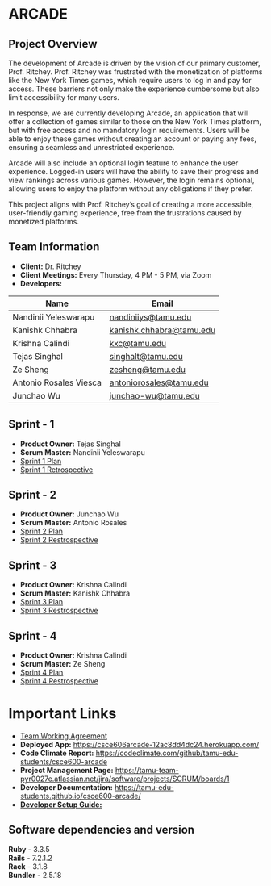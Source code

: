 # ARCADE

## Project Overview

The development of Arcade is driven by the vision of our primary customer, Prof. Ritchey. Prof. Ritchey was frustrated with the monetization of platforms like the New York Times games, which require users to log in and pay for access. These barriers not only make the experience cumbersome but also limit accessibility for many users. 

In response, we are currently developing Arcade, an application that will offer a collection of games similar to those on the New York Times platform, but with free access and no mandatory login requirements. Users will be able to enjoy these games without creating an account or paying any fees, ensuring a seamless and unrestricted experience.

Arcade will also include an optional login feature to enhance the user experience. Logged-in users will have the ability to save their progress and view rankings across various games. However, the login remains optional, allowing users to enjoy the platform without any obligations if they prefer.

This project aligns with Prof. Ritchey’s goal of creating a more accessible, user-friendly gaming experience, free from the frustrations caused by monetized platforms.

## Team Information
- **Client:** Dr. Ritchey
- **Client Meetings:** Every Thursday, 4 PM - 5 PM, via Zoom
- **Developers:**

| Name                    | Email                                     |
|-------------------------|-------------------------------------------|
| Nandinii Yeleswarapu    | [nandiniiys@tamu.edu](mailto:nandiniiys@tamu.edu)            |
| Kanishk Chhabra         | [kanishk.chhabra@tamu.edu](mailto:kanishk.chhabra@tamu.edu)  |
| Krishna Calindi         | [kxc@tamu.edu](mailto:kxc@tamu.edu)                          |
| Tejas Singhal           | [singhalt@tamu.edu](mailto:singhalt@tamu.edu)                |
| Ze Sheng                | [zesheng@tamu.edu](mailto:zesheng@tamu.edu)                  |
| Antonio Rosales Viesca  | [antoniorosales@tamu.edu](mailto:antoniorosales@tamu.edu)    |
| Junchao Wu              | [junchao-wu@tamu.edu](mailto:junchao-wu@tamu.edu)            |



## Sprint - 1
- **Product Owner:** Tejas Singhal
- **Scrum Master:** Nandinii Yeleswarapu
- [Sprint 1 Plan](./documentation/Fall2024)
- [Sprint 1 Retrospective](./documentation/Fall2024)

## Sprint - 2 
- **Product Owner:** Junchao Wu
- **Scrum Master:** Antonio Rosales
- [Sprint 2 Plan](./documentation/Fall2024)
- [Sprint 2 Restrospective](./documentation/Fall2024)

## Sprint - 3
- **Product Owner:** Krishna Calindi
- **Scrum Master:** Kanishk Chhabra
- [Sprint 3 Plan](./documentation/Fall2024)
- [Sprint 3 Restrospective](./documentation/Fall2024)

## Sprint - 4
- **Product Owner:** Krishna Calindi
- **Scrum Master:** Ze Sheng
- [Sprint 4 Plan](./documentation/Fall2024)
- [Sprint 4 Restrospective](./documentation/Fall2024)

# Important Links
- [Team Working Agreement](TEAM_WORK_AGREEMENT.md)
- **Deployed App:** https://csce606arcade-12ac8dd4dc24.herokuapp.com/
- **Code Climate Report:** https://codeclimate.com/github/tamu-edu-students/csce600-arcade
- **Project Management Page:** https://tamu-team-pyr0027e.atlassian.net/jira/software/projects/SCRUM/boards/1
- **Developer Documentation:** https://tamu-edu-students.github.io/csce600-arcade/
- [**Developer Setup Guide:**](./documentation/)

## Software dependencies and version
**Ruby** - 3.3.5 \
**Rails** - 7.2.1.2 \
**Rack** - 3.1.8 \
**Bundler** - 2.5.18


